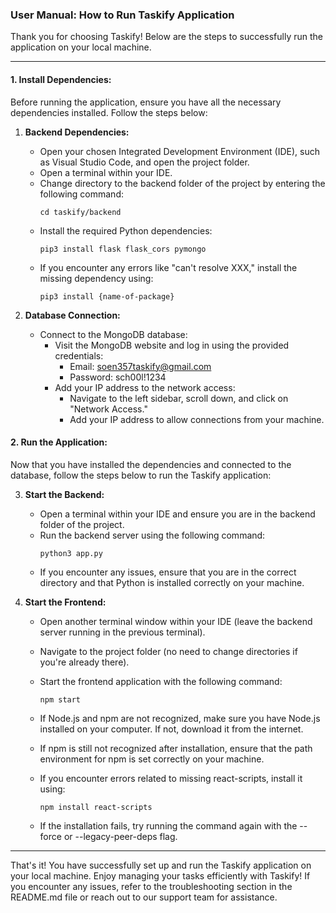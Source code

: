 ### User Manual: How to Run Taskify Application

Thank you for choosing Taskify! Below are the steps to successfully run the application on your local machine.

---

#### 1. Install Dependencies:

Before running the application, ensure you have all the necessary dependencies installed. Follow the steps below:

1. **Backend Dependencies:**
   - Open your chosen Integrated Development Environment (IDE), such as Visual Studio Code, and open the project folder.
   - Open a terminal within your IDE.
   - Change directory to the backend folder of the project by entering the following command:
     ```
     cd taskify/backend
     ```
   - Install the required Python dependencies:
     ```
     pip3 install flask flask_cors pymongo
     ```
   - If you encounter any errors like "can't resolve XXX," install the missing dependency using:
     ```
     pip3 install {name-of-package}
     ```

2. **Database Connection:**
   - Connect to the MongoDB database:
     - Visit the MongoDB website and log in using the provided credentials:
       - Email: soen357taskify@gmail.com
       - Password: sch00l!1234
     - Add your IP address to the network access:
       - Navigate to the left sidebar, scroll down, and click on "Network Access."
       - Add your IP address to allow connections from your machine.

#### 2. Run the Application:

Now that you have installed the dependencies and connected to the database, follow the steps below to run the Taskify application:

3. **Start the Backend:**
   - Open a terminal within your IDE and ensure you are in the backend folder of the project.
   - Run the backend server using the following command:
     ```
     python3 app.py
     ```
   - If you encounter any issues, ensure that you are in the correct directory and that Python is installed correctly on your machine.

4. **Start the Frontend:**
   - Open another terminal window within your IDE (leave the backend server running in the previous terminal).
   - Navigate to the project folder (no need to change directories if you're already there).
   - Start the frontend application with the following command:
     ```
     npm start
     ```
   - If Node.js and npm are not recognized, make sure you have Node.js installed on your computer. If not, download it from the internet.
   - If npm is still not recognized after installation, ensure that the path environment for npm is set correctly on your machine.

   - If you encounter errors related to missing react-scripts, install it using:
     ```
     npm install react-scripts
     ```
   - If the installation fails, try running the command again with the --force or --legacy-peer-deps flag.

---

That's it! You have successfully set up and run the Taskify application on your local machine. Enjoy managing your tasks efficiently with Taskify! If you encounter any issues, refer to the troubleshooting section in the README.md file or reach out to our support team for assistance.


